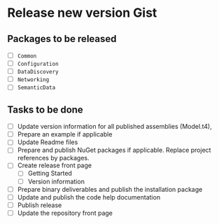 ﻿# Release new version Gist
 
## Packages to be released

- [ ] `Common`
- [ ] `Configuration`
- [ ] `DataDiscovery`
- [ ] `Networking`
- [ ] `SemanticData`

## Tasks to be done

- [ ] Update version information for all published assemblies (Model.t4), 
- [ ] Prepare an example if applicable
- [ ] Update Readme files
- [ ] Prepare and publish NuGet packages if applicable. Replace project references by packages.
- [ ] Create release front page
   - [ ] Getting Started
   - [ ] Version information
- [ ] Prepare binary deliverables and publish the installation package
- [ ] Update and publish the code help documentation
- [ ] Publish release
- [ ] Update the repository front page
